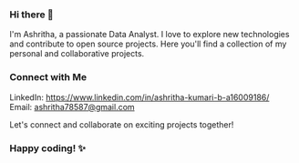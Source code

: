 ### Hi there 👋

I'm Ashritha, a passionate Data Analyst. I love to explore new technologies and contribute to open source projects. Here you'll find a collection of my personal and collaborative projects.

<!-- ![Top Langs](https://github-readme-stats.vercel.app/api/top-langs/?username=AshrithaB&show_icons=true&theme=radical)
-->
### Connect with Me
LinkedIn: https://www.linkedin.com/in/ashritha-kumari-b-a16009186/  
Email: ashritha78587@gmail.com  

Let's connect and collaborate on exciting projects together!

### Happy coding! ✨
